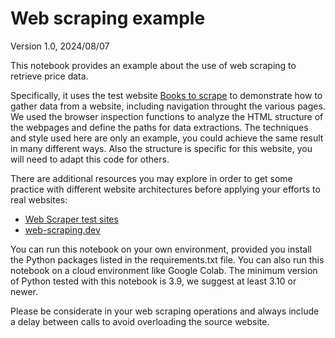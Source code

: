 # Web scraping example

Version 1.0, 2024/08/07

This notebook provides an example about the use of web scraping to retrieve price data. 

Specifically, it uses the test website [Books to scrape](https://books.toscrape.com/) to demonstrate how to gather data from a website, including navigation throught the various pages. We used the browser inspection functions to analyze the HTML structure of the webpages and define the paths for data extractions. The techniques and style used here are only an example, you could achieve the same result in many different ways. Also the structure is specific for this website, you will need to adapt this code for others.

  

There are additional resources you may explore in order to get some practice with different website architectures before applying your efforts to real websites:

  

- [Web Scraper test sites](https://www.webscraper.io/test-sites)
- [web-scraping.dev](https://www.web-scraping.dev/)

  
You can run this notebook on your own environment, provided you install the Python packages listed in the requirements.txt file. You can also run this notebook on a cloud environment like Google Colab. The minimum version of Python tested with this notebook is 3.9, we suggest at least 3.10 or newer.

  

Please be considerate in your web scraping operations and always include a delay between calls to avoid overloading the source website.
